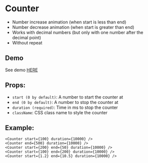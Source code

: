 # Counter

* Number increase animation (when start is less than end)
* Number decrease animation (when start is greater than end)
* Works with decimal numbers (but only with one number after the decimal point)
* Without repeat

## Demo
See demo [HERE](https://antonkolesnik.com/counter/)

## Props:
* `start (0 by default)`: A number to start the counter at
* `end (0 by default)`: A number to stop the counter at
* `duration (required)`: Time in ms to stop the counter
* `className`: CSS class name to style the counter

## Example:
```
<Counter start={100} duration={10000} />
<Counter end={500} duration={10000} />
<Counter start={200} end={50} duration={10000} />
<Counter start={100} end={200} duration={10000} />
<Counter start={1.2} end={10.5} duration={10000} />
```